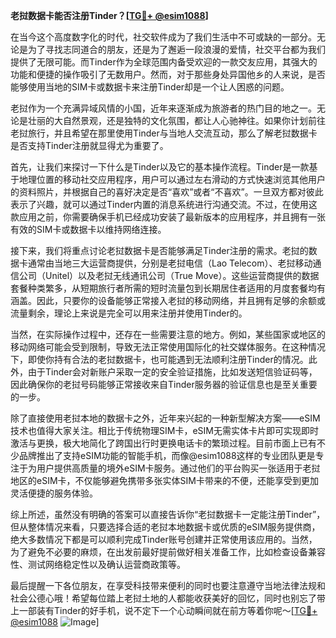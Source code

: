 **老挝数据卡能否注册Tinder？[[TG💪+ @esim1088](https://t.me/s/esim1088)]**

在当今这个高度数字化的时代，社交软件成为了我们生活中不可或缺的一部分。无论是为了寻找志同道合的朋友，还是为了邂逅一段浪漫的爱情，社交平台都为我们提供了无限可能。而Tinder作为全球范围内备受欢迎的一款交友应用，其强大的功能和便捷的操作吸引了无数用户。然而，对于那些身处异国他乡的人来说，是否能够使用当地的SIM卡或数据卡来注册Tinder却是一个让人困惑的问题。

老挝作为一个充满异域风情的小国，近年来逐渐成为旅游者的热门目的地之一。无论是壮丽的大自然景观，还是独特的文化氛围，都让人心驰神往。如果你计划前往老挝旅行，并且希望在那里使用Tinder与当地人交流互动，那么了解老挝数据卡是否支持Tinder注册就显得尤为重要了。

首先，让我们来探讨一下什么是Tinder以及它的基本操作流程。Tinder是一款基于地理位置的移动社交应用程序，用户可以通过左右滑动的方式快速浏览其他用户的资料照片，并根据自己的喜好决定是否“喜欢”或者“不喜欢”。一旦双方都对彼此表示了兴趣，就可以通过Tinder内置的消息系统进行沟通交流。不过，在使用这款应用之前，你需要确保手机已经成功安装了最新版本的应用程序，并且拥有一张有效的SIM卡或数据卡以维持网络连接。

接下来，我们将重点讨论老挝数据卡是否能够满足Tinder注册的需求。老挝的数据卡通常由当地三大运营商提供，分别是老挝电信（Lao Telecom）、老挝移动通信公司（Unitel）以及老挝无线通讯公司（True Move）。这些运营商提供的数据套餐种类繁多，从短期旅行者所需的短时流量包到长期居住者适用的月度套餐均有涵盖。因此，只要你的设备能够正常接入老挝的移动网络，并且拥有足够的余额或流量剩余，理论上来说是完全可以用来注册并使用Tinder的。

当然，在实际操作过程中，还存在一些需要注意的地方。例如，某些国家或地区的移动网络可能会受到限制，导致无法正常使用国际化的社交媒体服务。在这种情况下，即使你持有合法的老挝数据卡，也可能遇到无法顺利注册Tinder的情况。此外，由于Tinder会对新账户采取一定的安全验证措施，比如发送短信验证码等，因此确保你的老挝号码能够正常接收来自Tinder服务器的验证信息也是至关重要的一步。

除了直接使用老挝本地的数据卡之外，近年来兴起的一种新型解决方案——eSIM技术也值得大家关注。相比于传统物理SIM卡，eSIM无需实体卡片即可实现即时激活与更换，极大地简化了跨国出行时更换电话卡的繁琐过程。目前市面上已有不少品牌推出了支持eSIM功能的智能手机，而像@esim1088这样的专业团队更是专注于为用户提供高质量的境外eSIM卡服务。通过他们的平台购买一张适用于老挝地区的eSIM卡，不仅能够避免携带多张实体SIM卡带来的不便，还能享受到更加灵活便捷的服务体验。

综上所述，虽然没有明确的答案可以直接告诉你“老挝数据卡一定能注册Tinder”，但从整体情况来看，只要选择合适的老挝本地数据卡或优质的eSIM服务提供商，绝大多数情况下都是可以顺利完成Tinder账号创建并正常使用该应用的。当然，为了避免不必要的麻烦，在出发前最好提前做好相关准备工作，比如检查设备兼容性、测试网络稳定性以及确认运营商政策等。

最后提醒一下各位朋友，在享受科技带来便利的同时也要注意遵守当地法律法规和社会公德心哦！希望每位踏上老挝土地的人都能收获美好的回忆，同时也别忘了带上一部装有Tinder的好手机，说不定下一个心动瞬间就在前方等着你呢～[[TG💪+ @esim1088](https://t.me/s/esim1088) ![Image](https://i.postimg.cc/4NQfJmqS/Snipaste-2025-05-13-00-14-12.png)]
